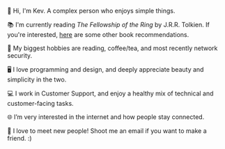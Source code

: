 👋 Hi, I'm Kev. A complex person who enjoys simple things.

📚 I'm currently reading _The Fellowship of the Ring_ by J.R.R. Tolkien. If you're interested, [here](/books) are some other book recommendations.

🙆 My biggest hobbies are reading, coffee/tea, and most recently network security.

🖥 I love programming and design, and deeply appreciate beauty and simplicity in the two.

💻 I work in Customer Support, and enjoy a healthy mix of technical and customer-facing tasks.

🌐 I’m very interested in the internet and how people stay connected.

💬 I love to meet new people! Shoot me an email if you want to make a friend. :)
